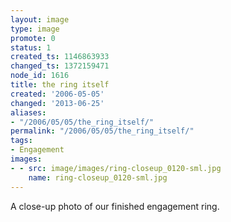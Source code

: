 ```yaml
---
layout: image
type: image
promote: 0
status: 1
created_ts: 1146863933
changed_ts: 1372159471
node_id: 1616
title: the ring itself
created: '2006-05-05'
changed: '2013-06-25'
aliases:
- "/2006/05/05/the_ring_itself/"
permalink: "/2006/05/05/the_ring_itself/"
tags:
- Engagement
images:
- - src: image/images/ring-closeup_0120-sml.jpg
    name: ring-closeup_0120-sml.jpg
---
```

A close-up photo of our finished engagement ring.
